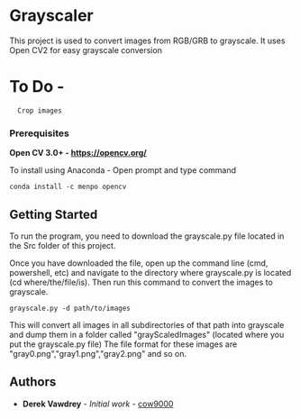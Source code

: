 # Grayscaler

This project is used to convert images from RGB/GRB to grayscale. It uses Open CV2 for easy grayscale conversion

# To Do - 
```
  Crop images
```

### Prerequisites


**Open CV 3.0+ - https://opencv.org/**

To install using Anaconda - 
Open prompt and type command
```
conda install -c menpo opencv
```

## Getting Started

To run the program, you need to download the grayscale.py file located in the Src folder of this project. 

Once you have downloaded the file, 
open up the command line (cmd, powershell, etc) and navigate to the directory where grayscale.py is located (cd where/the/file/is). Then run this command to convert the images to grayscale.

```
grayscale.py -d path/to/images
```
This will convert all images in all subdirectories of that path into grayscale and dump them in a folder called "grayScaledImages" (located where you put the grayscale.py file)
The file format for these images are "gray0.png","gray1.png","gray2.png" and so on.

## Authors

* **Derek Vawdrey** - *Initial work* - [cow9000](https://github.com/cow9000)



